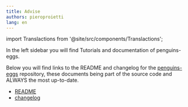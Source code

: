 ```yaml
---
title: Advise
authors: pieroproietti
lang: en
---
```

import Translactions from '@site/src/components/Translactions';

<Translactions />

In the left sidebar you will find Tutorials and documentation of penguins-eggs.

Below you will find links to the README and changelog for the [penguins-eggs](https://github.com/pieroproietti/penguins-eggs) repository, these documents being part of the source code and ALWAYS the most up-to-date.

* [README](https://github.com/pieroproietti/penguins-eggs#readme)
* [changelog](https://github.com/pieroproietti/penguins-eggs/blob/master/CHANGELOG.md#changelog)

